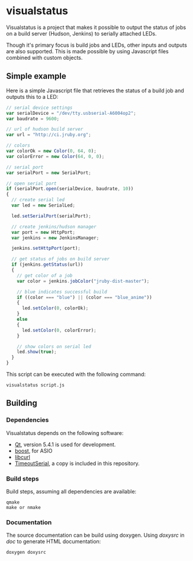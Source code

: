 visualstatus
============

Visualstatus is a project that makes it possible to output the status of jobs on a build server (Hudson, Jenkins) to serially attached LEDs.

Though it's primary focus is build jobs and LEDs, other inputs and outputs are also supported. This is made possible by using Javascript files combined with custom objects.

Simple example
--------------

Here is a simple Javascript file that retrieves the status of a build job and outputs this to a LED:

```javascript
// serial device settings
var serialDevice = "/dev/tty.usbserial-A6004op2";
var baudrate = 9600;

// url of hudson build server
var url = "http://ci.jruby.org";

// colors
var colorOk = new Color(0, 64, 0);
var colorError = new Color(64, 0, 0);

// serial port
var serialPort = new SerialPort;

// open serial port
if (serialPort.open(serialDevice, baudrate, 10))
{
  // create serial led
  var led = new SerialLed;

  led.setSerialPort(serialPort);

  // create jenkins/hudson manager
  var port = new HttpPort;
  var jenkins = new JenkinsManager;

  jenkins.setHttpPort(port);

  // get status of jobs on build server
  if (jenkins.getStatus(url))
  {
    // get color of a job
    var color = jenkins.jobColor("jruby-dist-master");

    // blue indicates successful build
    if ((color === "blue") || (color === "blue_anime"))
    {
      led.setColor(0, colorOk);
    }
    else
    {
      led.setColor(0, colorError);
    }

    // show colors on serial led
    led.show(true);
  }
}
```

This script can be executed with the following command:

```
visualstatus script.js
```

Building
--------

### Dependencies

Visualstatus depends on the following software:

* [Qt](http://qt-project.org), version 5.4.1 is used for development.
* [boost](http://www.boost.org), for ASIO
* [libcurl](http://curl.haxx.se/libcurl)
* [TimeoutSerial](https://gitorious.org/serial-port), a copy is included in this repository.

### Build steps

Build steps, assuming all dependencies are available:

```
qmake
make or nmake
```

### Documentation

The source documentation can be build using doxygen. Using *doxysrc* in *doc* to generate HTML documentation:

```
doxygen doxysrc
```
